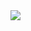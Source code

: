 <img src="https://user-images.githubusercontent.com/48519031/159544733-004dd8fb-c676-416f-b646-c32e839ad20c.jpg">
